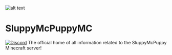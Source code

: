 ![alt text](https://i.imgur.com/bSTHZ11.png "Banner")
# SluppyMcPuppyMC
[![Discord](https://img.shields.io/discord/241667244927483904.svg?logo=discord&label=)](https://discordapp.com/invite/AH5MVwd)
The official home of all information related to the SluppyMcPuppy Minecraft server!

